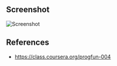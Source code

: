 ## Screenshot

![Screenshot](https://raw.githubusercontent.com/taylorjg/Anagrams/master/Images/Screenshot "Screenshot")

## References

* https://class.coursera.org/progfun-004
